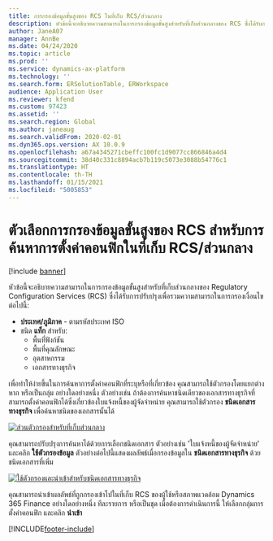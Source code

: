 ```yaml
---
title: การกรองข้อมูลขั้นสูงของ RCS ในที่เก็บ RCS/ส่วนกลาง
description: หัวข้อนี้จะอธิบายความสามารถในการกรองข้อมูลขั้นสูงสำหรับที่เก็บส่วนกลางของ RCS ซึ่งได้รับการปรับปรุงเพื่อรวมตัวกรองข้อมูลเพิ่มเติม
author: JaneA07
manager: AnnBe
ms.date: 04/24/2020
ms.topic: article
ms.prod: ''
ms.service: dynamics-ax-platform
ms.technology: ''
ms.search.form: ERSolutionTable, ERWorkspace
audience: Application User
ms.reviewer: kfend
ms.custom: 97423
ms.assetid: ''
ms.search.region: Global
ms.author: janeaug
ms.search.validFrom: 2020-02-01
ms.dyn365.ops.version: AX 10.0.9
ms.openlocfilehash: a67a4345271cbeffc100fc1d9077cc866846a4d4
ms.sourcegitcommit: 38d40c331c8894acb7b119c5073e3088b54776c1
ms.translationtype: HT
ms.contentlocale: th-TH
ms.lasthandoff: 01/15/2021
ms.locfileid: "5005853"
---
```

# <a name="rcs-enhanced-filtering-options-for-finding-configurations-in-the-rcsglobal-repository"></a>ตัวเลือกการกรองข้อมูลขั้นสูงของ RCS สำหรับการค้นหาการตั้งค่าคอนฟิกในที่เก็บ RCS/ส่วนกลาง

[!include [banner](../includes/banner.md)]

หัวข้อนี้จะอธิบายความสามารถในการกรองข้อมูลขั้นสูงสำหรับที่เก็บส่วนกลางของ Regulatory Configuration Services (RCS) ซึ่งได้รับการปรับปรุงเพื่อรวมความสามารถในการกรองเงื่อนไขต่อไปนี้: 
- **ประเทศ/ภูมิภาค** - ตามรหัสประเทศ ISO  
- ชนิด **แท็ก** สำหรับ:
  - พื้นที่ฟังก์ชัน
  - พื้นที่คุณลักษณะ
  - อุตสาหกรรม 
  - เอกสารทางธุรกิจ 

เพื่อทำให้ง่ายขึ้นในการค้นหาการตั้งค่าคอนฟิกที่ระบุหรือที่เกี่ยวข้อง คุณสามารถใช้ตัวกรองโดยแยกต่างหาก หรือเป็นกลุ่ม อย่างใดอย่างหนึ่ง ตัวอย่างเช่น ถ้าต้องการค้นหาชนิดเดียวของเอกสารทางธุรกิจที่สามารถตั้งค่าคอนฟิกได้ซึ่งเกี่ยวข้องใบแจ้งหนี้ของผู้จัดจำหน่าย คุณสามารถใช้ตัวกรอง **ชนิดเอกสารทางธุรกิจ** เพื่อค้นหาชนิดของเอกสารนั้นได้ 

[![ส่วนตัวกรองสำหรับที่เก็บส่วนกลาง](media/rcs-enhanced-filter-section.JPG)](./media/rcs-enhanced-filter-section.JPG) 

คุณสามารถปรับปรุงการค้นหาได้ด้วยการเลือกชนิดเอกสาร ตัวอย่างเช่น 'ใบแจ้งหนี้ของผู้จัดจำหน่าย' และคลิก **ใช้ตัวกรองข้อมูล** ตัวอย่างต่อไปนี้แสดงผลลัพธ์เมื่อกรองข้อมูลใน **ชนิดเอกสารทางธุรกิจ** ด้วยชนิดเอกสารที่เพิ่ม 

[![ใช้ตัวกรองและนำเข้าสำหรับชนิดเอกสารทางธุรกิจ](media/rcs-enhanced-filtering-applied.JPG)](./media/rcs-enhanced-filtering-applied.JPG) 

คุณสามารถนำเข้าผลลัพธ์ที่ถูกกรองเข้าไปในที่เก็บ RCS ของผู้ใช้หรือสภาพแวดล้อม Dynamics 365 Finance อย่างใดอย่างหนึ่ง ทีละรายการ หรือเป็นชุด เมื่อต้องการดำเนินการนี้ ให้เลือกกลุ่มการตั้งค่าคอนฟิก และคลิก **นำเข้า**


[!INCLUDE[footer-include](../../includes/footer-banner.md)]